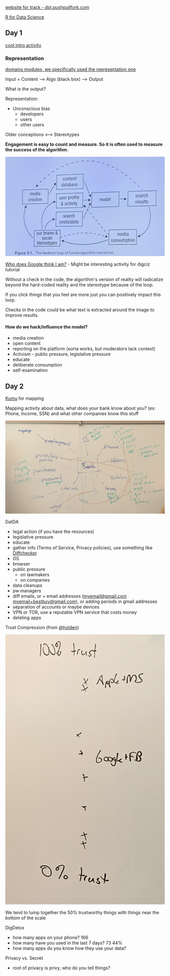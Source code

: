 [website for track - dpl.pushpullfork.com](https://dpl.pushpullfork.com)

[R for Data Science](https://r4ds.had.co.nz/)

## Day 1

[cool intro activity](https://github.com/kschaffer/dplintros)

### Representation

[domains modules, we specifically used the representation one](https://umw.domains/modules)

Input + Content --> Algo (black box) --> Output

What is the output? 

Representation:
 - Unconscious bias
   - developers
   - users
   - other users

Older conceptions <--> Stereotypes

**Engagement is easy to count and measure. So it is often used to measure the success of the algorithm.** 

![feedback loop of human-algorithm interaction](images/photo.jpeg)

[Who does Google think I am?](https://adssettings.google.com/authenticated) - Might be interesting activity for digciz tutorial

Without a check in the code, the algorithm's version of reality will radicalize beyond the hard-coded reality and the stereotype because of the loop.

If you click things that you feel are more just you can positively impact this loop.

Checks in the code could be what text is extracted around the image to improve results.

#### How do we hack/influence the model?
  - media creation
  - open content
  - reporting on the platform (sorta works, but moderators lack context)
  - Activism - public pressure, legislative pressure
  - educate 
  - deliberate consumption
  - self-examination

## Day 2

[Kumu](https://kumu.io) for mapping

Mapping activity about data, what does your  bank know about you? (ex: Phone, Income, SSN) and what other companies know this stuff

![](images/photo-2.jpeg)

DatDA
  - legal action (if you have the resources)
  - legislative pressure
  - educate
  - gather info (Terms of Service, Privacy policies), use something like [Diffchecker](https://www.diffchecker.com/)
  - OS
  - browser
  - public pressure
    - on lawmakers
    - on companies
  - data cleanups
  - pw managers
  - diff emails, or + email addresses (myemail@gmail.com myemail+bestbuy@gmail.com), or adding periods in gmail addresses
  - separation of accounts or maybe devices
  - VPN or TOR, use a reputable VPN service that costs money
  - deleting apps

Trust Compression (from [@holden](https://twitter.com/holden))

![](images/photo-3.jpeg)

We tend to lump together the 50% trustworthy things with things near the bottom of the scale

DigDetox
 - how many apps on your phone? 166
 - how many have you used in the last 7 days? 73 44%
 - how many apps do you know how they use your data? 
 
Privacy vs. Secret
 - root of privacy is privy, who do you tell things?